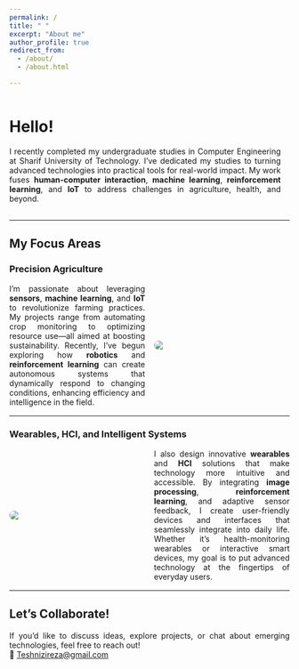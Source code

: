 ```yaml
---
permalink: /
title: " "
excerpt: "About me"
author_profile: true
redirect_from: 
  - /about/
  - /about.html

---
```



<div style="text-align: justify;">

  <div style="display: flex; align-items: center; margin-bottom: 1rem;">
    <div style="flex: 1; padding-right: 1rem; text-align: justify;">
      <h1>Hello!</h1>
      <p>
        I recently completed my undergraduate studies in Computer Engineering at Sharif University of Technology. I’ve dedicated my studies to turning advanced technologies into practical tools for real-world impact. My work fuses <strong>human-computer interaction</strong>, <strong>machine learning</strong>, <strong>reinforcement learning</strong>, and <strong>IoT</strong> to address challenges in agriculture, health, and beyond.
      </p>
    </div>
  </div>

  <hr>

  <h2>My Focus Areas</h2>

  <h3>Precision Agriculture</h3>
  <div style="display: flex; align-items: center; margin-bottom: 1rem;">
    <div style="flex: 1; padding-right: 1rem; text-align: justify;">
      I’m passionate about leveraging <strong>sensors</strong>, <strong>machine learning</strong>, and <strong>IoT</strong> to revolutionize farming practices. My projects range from automating crop monitoring to optimizing resource use—all aimed at boosting sustainability. Recently, I’ve begun exploring how <strong>robotics</strong> and <strong>reinforcement learning</strong> can create autonomous systems that dynamically respond to changing conditions, enhancing efficiency and intelligence in the field.
    </div>
    <img src="https://github.com/user-attachments/assets/42301298-b324-491d-962e-0904b12a3aae" style="flex: 1; max-width: 50%; border-radius: 8px;">
  </div>

  <hr>

  <h3>Wearables, HCI, and Intelligent Systems</h3>
  <div style="display: flex; align-items: center; margin-bottom: 1rem;">
    <img src="https://github.com/user-attachments/assets/c8492f69-3c68-48f1-b632-d1209c6d4b14" style="flex: 1; max-width: 50%; margin-right: 1rem; border-radius: 8px;">
    <div style="flex: 1; text-align: justify;">
      I also design innovative <strong>wearables</strong> and <strong>HCI</strong> solutions that make technology more intuitive and accessible. By integrating <strong>image processing</strong>, <strong>reinforcement learning</strong>, and adaptive sensor feedback, I create user-friendly devices and interfaces that seamlessly integrate into daily life. Whether it’s health-monitoring wearables or interactive smart devices, my goal is to put advanced technology at the fingertips of everyday users.
    </div>
  </div>

  <hr>

  <h2>Let’s Collaborate!</h2>
  <p>
    If you’d like to discuss ideas, explore projects, or chat about emerging technologies, feel free to reach out!<br>
    📧 <a href="mailto:Teshnizireza@gmail.com">Teshnizireza@gmail.com</a>
  </p>

</div>



